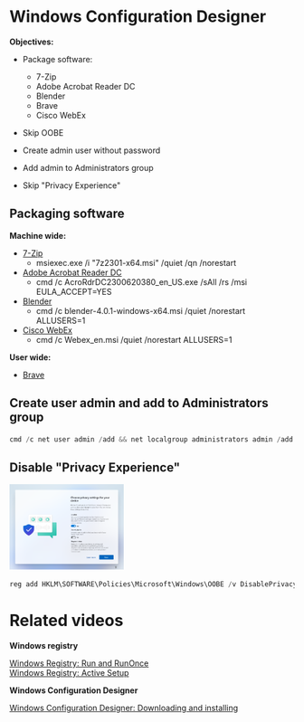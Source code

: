 # Windows Configuration Designer
<b>Objectives:</b>

* Package software:
    * 7-Zip
    * Adobe Acrobat Reader DC
    * Blender
    * Brave
    * Cisco WebEx

* Skip OOBE
* Create admin user without password
* Add admin to Administrators group
* Skip "Privacy Experience"

## Packaging software

<b>Machine wide:</b><br />

* [7-Zip](https://7-zip.org/download.html)
    * msiexec.exe /i "7z2301-x64.msi" /quiet /qn /norestart
* [Adobe Acrobat Reader DC](https://get.adobe.com/reader/enterprise/)
    * cmd /c AcroRdrDC2300620380_en_US.exe /sAll /rs /msi EULA_ACCEPT=YES
* [Blender](https://www.blender.org/)
    * cmd /c blender-4.0.1-windows-x64.msi /quiet /norestart ALLUSERS=1
* [Cisco WebEx](https://www.webex.com/downloads.html)
    * cmd /c Webex_en.msi /quiet /norestart ALLUSERS=1

<b>User wide:</b><br />

* [Brave](https://github.com/brave/brave-browser)

## Create user admin and add to Administrators group
```powershell
cmd /c net user admin /add && net localgroup administrators admin /add
```

## Disable "Privacy Experience" <br />
<img src="img/privacySettings.png" width=40% height=40%>

```powershell
reg add HKLM\SOFTWARE\Policies\Microsoft\Windows\OOBE /v DisablePrivacyExperience /t REG_DWORD /d 1
```

# Related videos
<b>Windows registry</b>

[Windows Registry: Run and RunOnce](https://youtu.be/zgFzCq5uEPw) <br />
[Windows Registry: Active Setup](https://youtu.be/HrVJ7wdvfmo) <br />

<b>Windows Configuration Designer</b>

[Windows Configuration Designer: Downloading and installing](https://youtu.be/cSa12YaNMbU)